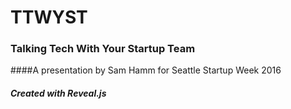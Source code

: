 # TTWYST
### Talking Tech With Your Startup Team
####A presentation by Sam Hamm for Seattle Startup Week 2016
##### Created with Reveal.js
